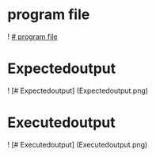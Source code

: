 # program file
! [# program file](pragrama.py)
# Expectedoutput
! [# Expectedoutput] (Expectedoutput.png)
# Executedoutput
! [# Executedoutput] (Executedoutput.png)
